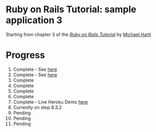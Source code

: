# Ruby on Rails Tutorial: sample application 3

Starting from chapter 3 of 
the [*Ruby on Rails Tutorial*](http://railstutorial.org/)
by [Michael Hartl](http://michaelhartl.com/)

Progress
===================
1. Complete - See [here](http://github.com/Garlandicus/RubyTutorial)
2. Complete - See [here](http://github.com/Garlandicus/RubyTutorial/tree/chapter-two)
3. Complete 
4. Complete
5. Complete
6. Complete
7. Complete - Live Heroku Demo [here](https://protected-tundra-8731.herokuapp.com/)
8. Currently on step 8.3.2
9. Pending
10. Pending
11. Pending